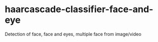 # haarcascade-classifier-face-and-eye
Detection of face, face and eyes, multiple face from image/video
